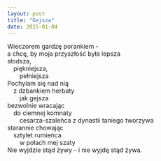 ```yaml
---
layout: post
title: "Gejsza"
date: 2025-01-04
---
```


Wieczorem gardzę porankiem -  
a chcę, by moja przyszłość była lepsza  
słodsza,  
&emsp;piękniejsza,  
&emsp;&emsp;pełniejsza  
Pochylam się nad nią  
&emsp;z dzbankiem herbaty  
&emsp;&emsp;jak gejsza  
bezwolnie wracając  
&emsp;do ciemnej komnaty  
&emsp;&emsp;cesarza-szaleńca z dynastii taniego tworzywa  
starannie chowając  
&emsp;sztylet rumieńca  
&emsp;&emsp;w połach mej szaty  
Nie wyjdzie stąd żywy - i nie wyjdę stąd żywa.
